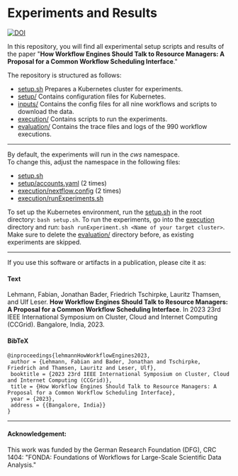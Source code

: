 # Experiments and Results
[![DOI](https://zenodo.org/badge/596612494.svg)](https://zenodo.org/badge/latestdoi/596612494)

In this repository, you will find all experimental setup scripts and results of the paper "**How Workflow Engines Should Talk to Resource Managers: A Proposal for a Common Workflow Scheduling Interface**."

The repository is structured as follows:

- [setup.sh](setup.sh) Prepares a Kubernetes cluster for experiments.<br>
- [setup/](setup/) Contains configuration files for Kubernetes.<br>
- [inputs/](inputs/) Contains the config files for all nine workflows and scripts to download the data.<br>
- [execution/](execution/) Contains scripts to run the experiments.<br>
- [evaluation/](evaluation/) Contains the trace files and logs of the 990 workflow executions.

---

By default, the experiments will run in the *cws* namespace.<br>
To change this, adjust the namespace in the following files:
- [setup.sh](setup.sh)
- [setup/accounts.yaml](setup/accounts.yaml) (2 times)
- [execution/nextflow.config](execution/nextflow.config) (2 times)
- [execution/runExperiments.sh](execution/runExperiments.sh)

To set up the Kubernetes environment, run the [setup.sh](setup.sh) in the root directory: `bash setup.sh`.
To run the experiments, go into the [execution](execution/) directory and run: `bash runExperiment.sh <Name of your target cluster>`. Make sure to delete the [evaluation/](evaluation/) directory before, as existing experiments are skipped.

---

If you use this software or artifacts in a publication, please cite it as:

#### Text
Lehmann, Fabian, Jonathan Bader, Friedrich Tschirpke, Lauritz Thamsen, and Ulf Leser. **How Workflow Engines Should Talk to Resource Managers: A Proposal for a Common Workflow Scheduling Interface**. In 2023 23rd IEEE International Symposium on Cluster, Cloud and Internet Computing (CCGrid). Bangalore, India, 2023.

#### BibTeX
```
@inproceedings{lehmannHowWorkflowEngines2023,
 author = {Lehmann, Fabian and Bader, Jonathan and Tschirpke, Friedrich and Thamsen, Lauritz and Leser, Ulf},
 booktitle = {2023 23rd IEEE International Symposium on Cluster, Cloud and Internet Computing (CCGrid)},
 title = {How Workflow Engines Should Talk to Resource Managers: A Proposal for a Common Workflow Scheduling Interface},
 year = {2023},
 address = {{Bangalore, India}}
}
```
---
#### Acknowledgement:
This work was funded by the German Research Foundation (DFG), CRC 1404: "FONDA: Foundations of Workflows for Large-Scale Scientific Data Analysis." 